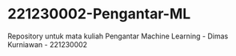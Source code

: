 # 221230002-Pengantar-ML
Repository untuk mata kuliah Pengantar Machine Learning - Dimas Kurniawan - 221230002
